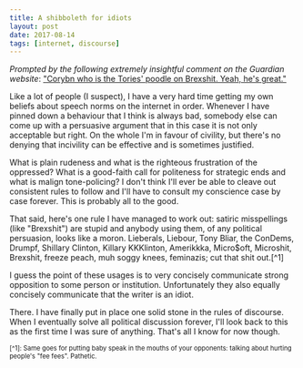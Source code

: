 ```yaml
---
title: A shibboleth for idiots
layout: post
date: 2017-08-14
tags: [internet, discourse]
---
```



*Prompted by the following extremely insightful comment on the *Guardian* website*: ["Corybn who is the Tories' poodle on Brexshit. Yeah, he's great."](https://www.theguardian.com/uk-news/2017/aug/14/london-garden-bridge-project-scrapped-sadiq-khan#comment-103619856)

Like a lot of people (I suspect), I have a very hard time getting my own beliefs about speech norms on the internet in order. Whenever I have pinned down a behaviour that I think is always bad, somebody else can come up with a persuasive argument that in this case it is not only acceptable but right. On the whole I'm in favour of civility, but there's no denying that incivility can be effective and is sometimes justified.

What is plain rudeness and what is the righteous frustration of the oppressed? What is a good-faith call for politeness for strategic ends and what is malign tone-policing? I don't think I'll ever be able to cleave out consistent rules to follow and I'll have to consult my conscience case by case forever. This is probably all to the good.

That said, here's one rule I have managed to work out: satiric misspellings (like "Brexshit") are stupid and anybody using them, of any political persuasion, looks like a moron.
Lieberals, Liebour, Tony Bliar, the ConDems, Drumpf, Shillary Clinton, Killary KKKlinton, Amerikkka, Micro$oft, Microshit, Brexshit, freeze peach, muh soggy knees, feminazis; cut that shit out.[^1]

I guess the point of these usages is to very concisely communicate strong opposition to some person or institution. Unfortunately they also equally concisely communicate that the writer is an idiot.

There. I have finally put in place one solid stone in the rules of discourse. When I eventually solve all political discussion forever, I'll look back to this as the first time I was sure of anything.
That's all I know for now though.

<div style="font-size: 80%">
[^1]: Same goes for putting baby speak in the mouths of your opponents: talking about hurting people's "fee fees". Pathetic.
</div>
